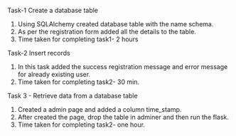 Task-1 Create a database table
1. Using SQLAlchemy created database table with the name schema.
2. As per the registration form added all the details to the table.
3. Time taken for completing task1- 2 hours

Task-2 Insert records

1. In this task added the success registration message and error message for already existing user.
2. Time taken for completing task2- 30 min.

Task 3 - Retrieve data from a database table
1. Created a admin page and added a column time_stamp.
2. After created the page, drop the table in adminer and then run the flask.
3. Time taken for completing task2-  one hour.